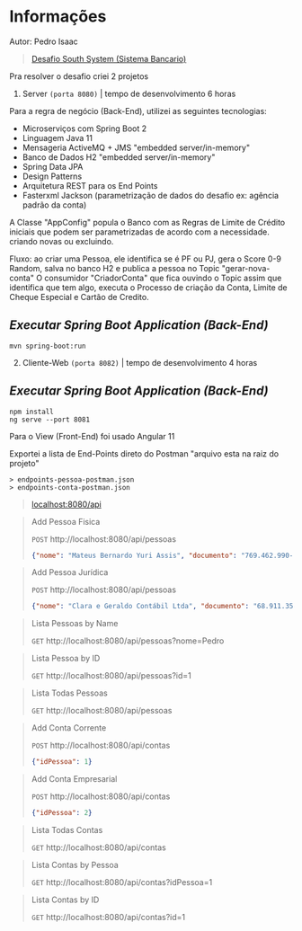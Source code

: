 # Informações

Autor: Pedro Isaac

> [Desafio South System (Sistema Bancario)](https://github.com/rh-southsystem/desafio-java-banco)

Pra resolver o desafio criei 2 projetos

1) Server `(porta 8080)` | tempo de desenvolvimento 6 horas

Para a regra de negócio (Back-End), utilizei as seguintes tecnologias:

- Microserviços com Spring Boot 2
- Linguagem Java 11
- Mensageria ActiveMQ + JMS "embedded server/in-memory"
- Banco de Dados H2 "embedded server/in-memory"
- Spring Data JPA
- Design Patterns
- Arquitetura REST para os End Points
- Fasterxml Jackson (parametrização de dados do desafio ex: agência padrão da conta)
  
A Classe "AppConfig" popula o Banco com as Regras de Limite de Crédito iniciais que podem ser parametrizadas de acordo com a necessidade. criando novas ou excluindo.

Fluxo: ao criar uma Pessoa, ele identifica se é PF ou PJ, gera o Score 0-9 Random, salva no banco H2 e publica a pessoa no Topic "gerar-nova-conta"
O consumidor "CriadorConta" que fica ouvindo o Topic assim que identifica que tem algo, executa o Processo de criação da Conta, Limite de Cheque Especial e Cartão de Credito.

## _Executar Spring Boot Application (Back-End)_
```
mvn spring-boot:run
```

2) Cliente-Web `(porta 8082)` | tempo de desenvolvimento 4 horas

## _Executar Spring Boot Application (Back-End)_
```
npm install
ng serve --port 8081
```

Para o View (Front-End) foi usado Angular 11


Exportei a lista de End-Points direto do Postman "arquivo esta na raiz do projeto"
```
> endpoints-pessoa-postman.json
> endpoints-conta-postman.json
```

> [localhost:8080/api](http://localhost:8080/api)

> Add Pessoa Fisica
> 
>`POST` http://localhost:8080/api/pessoas
>```json
>{"nome": "Mateus Bernardo Yuri Assis", "documento": "769.462.990-86"}
>```

> Add Pessoa Jurídica
>
>`POST` http://localhost:8080/api/pessoas
>```json
>{"nome": "Clara e Geraldo Contábil Ltda", "documento": "68.911.356/0001-10"}
>```

> Lista Pessoas by Name
> 
>`GET` http://localhost:8080/api/pessoas?nome=Pedro

>Lista Pessoa by ID
>
>`GET` http://localhost:8080/api/pessoas?id=1

>Lista Todas Pessoas
>
>`GET` http://localhost:8080/api/pessoas

>Add Conta Corrente
>
>`POST` http://localhost:8080/api/contas
>```json
>{"idPessoa": 1}
>```

>Add Conta Empresarial
>
>`POST` http://localhost:8080/api/contas
>```json
>{"idPessoa": 2}
>```

>Lista Todas Contas
>
>`GET` http://localhost:8080/api/contas

>Lista Contas by Pessoa
>
>`GET` http://localhost:8080/api/contas?idPessoa=1

>Lista Contas by ID
>
>`GET` http://localhost:8080/api/contas?id=1

